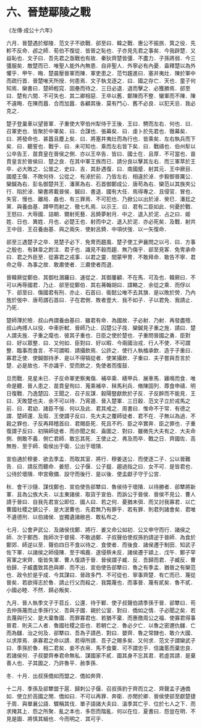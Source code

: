 # 六、晉楚鄢陵之戰

《左傳·成公十六年》

六月．晉楚遇於鄢陵．范文子不欲戰．郤至曰．韓之戰．惠公不振旅．箕之役．先軫不反命．邲之師．荀伯不復從．皆晉之恥也．子亦見先君之事矣．今我辟楚．又益恥也．文子曰．吾先君之亟戰也有故．秦狄齊楚皆彊．不盡力．子孫將弱．今三彊服矣．敵楚而已．唯聖人能外內無患．自非聖人．外寧必有內憂．盍釋楚以為外懼乎．甲午．晦．楚晨壓晉軍而陳．軍吏患之．范匄趨進曰．塞井夷灶．陳於軍中而疏行首．晉楚唯天所授．何患焉．文子執戈逐之．曰．國之存亡．天也．童子何知焉．欒書曰．楚師輕窕．固壘而待之．三日必退．退而擊之．必獲勝焉．郤至曰．楚有六間．不可失也．其二卿相惡．王卒以舊．鄭陳而不整．蠻軍而不陳．陳不違晦．在陳而囂．合而加囂．各顧其後．莫有鬥心．舊不必良．以犯天忌．我必克之．

楚子登巢車以望晉軍．子重使大宰伯州犁侍于王後．王曰．騁而左右．何也．曰．召軍吏也．皆聚於中軍矣．曰．合謀也．張幕矣．曰．虔卜於先君也．徹幕矣．曰．將發命也．甚囂且塵上矣．曰．將塞井夷灶而為行也．皆乘矣．左右執兵而下矣．曰．聽誓也．戰乎．曰．未可知也．乘而左右皆下矣．曰．戰禱也．伯州犁以公卒告王．苗賁皇在晉侯之側．亦以王卒告．皆曰．國士在．且厚．不可當也．苗賁皇言於晉侯曰．楚之良．在其中軍王族而已．請分良以擊其左右．而三軍萃於王卒．必大敗之．公筮之．史曰．吉．其卦遇復．曰．南國蹙．射其元．王中厥目．國蹙王傷．不敗何待．公從之．有淖於前．乃皆左右．相違於淖．步毅御晉厲公．欒鍼為右．彭名御楚共王．潘黨為右．石首御鄭成公．唐苟為右．欒范以其族夾公行．陷於淖．欒書將載晉侯．鍼曰．書退．國有大任．焉得專之．且侵官．冒也．失官．慢也．離局．姦也．有三罪焉．不可犯也．乃掀公以出於淖．癸巳．潘尪之黨．與養由基．蹲甲而射之．徹七札焉．以示王．曰．君有二臣如此．何憂於戰．王怒曰．大辱國．詰朝．爾射死藝．呂錡夢射月．中之．退入於泥．占之曰．姬姓．日也．異姓．月也．必楚王也．射而中之．退入於泥．亦必死矣．及戰．射共王中目．王召養由基．與之兩矢．使射呂錡．中項伏弢．以一矢復命．

郤至三遇楚子之卒．見楚子必下．免冑而趨風．楚子使工尹襄問之以弓．曰．方事之殷也．有韎韋之跗注．君子也．識見不穀而趨．無乃傷乎．郤至見客．免冑承命曰．君之外臣至．從寡君之戎事．以君之靈．間蒙甲冑．不敢拜命．敢告不寧．君命之辱．為事之故．敢肅使者．三肅使者而退．

晉韓厥從鄭伯．其御杜溷羅曰．速從之．其御屢顧．不在馬．可及也．韓厥曰．不可以再辱國君．乃止．郤至從鄭伯．其右茀翰胡曰．諜輅之．余從之乘．而俘以下．郤至曰．傷國君有刑．亦止．石首曰．衛懿公唯不去其旗．是以敗於熒．乃內旌於弢中．唐苟謂石首曰．子在君側．敗者壹大．我不如子．子以君免．我請止．乃死．

楚師薄於險．叔山冉謂養由基曰．雖君有命．為國故．子必射．乃射．再發盡殪．叔山冉搏人以役．中車折軾．晉師乃止．囚楚公子茷．欒鍼見子重之旌．請曰．楚人謂夫旌．子重之麾也．彼其子重也．日臣之使於楚也．子重問晉國之勇．臣對曰．好以眾整．曰．又何如．臣對曰．好以暇．今兩國治戎．行人不使．不可謂整．臨事而食言．不可謂暇．請攝飲焉．公許之．使行人執榼承飲．造于子重曰．寡君乏使．使鍼御持矛．是以不得犒從者．使某攝飲．子重曰．夫子嘗與吾言於楚．必是故也．不亦識乎．受而飲之．免使者而復鼓．

旦而戰．見星未已．子反命軍吏察夷傷．補卒乘．繕甲兵．展車馬．雞鳴而食．唯命是聽．晉人患之．苗賁皇徇曰．蒐乘補卒．秣馬利兵．脩陳固列．蓐食申禱．明日復戰．乃逸楚囚．王聞之．召子反謀．穀陽豎獻飲於子反．子反醉而不能見．王曰．天敗楚也夫．余不可以待．乃宵遁．晉入楚軍．三日穀．范文子立於戎馬之前．曰．君幼．諸臣不佞．何以及此．君其戒之．周書曰．惟命不于常．有德之謂．楚師還．及瑕．王使謂子反曰．先大夫之覆師徒者．君不在．子無以為過．不穀之罪也．子反再拜稽首曰．君賜臣死．死且不朽．臣之卒實奔．臣之罪也．子重復謂子反曰．初隕師徒者．而亦聞之矣．盍圖之．對曰．雖微先大夫有之．大夫命側．側敢不義．側亡君師．敢忘其死．王使止之．弗及而卒．戰之日．齊國佐．高無咎．至于師．衛侯出于衛．公出于壞隤．

宣伯通於穆姜．欲去季孟．而取其室．將行．穆姜送公．而使逐二子．公以晉難告．曰．請反而聽命．姜怒．公子偃．公子鉏．趨過指之曰．女不可．是皆君也．公待於壞隤．申宮儆備．設守而後行．是以後．使孟獻子守于公宮．

秋．會干沙隨．謀伐鄭也．宣伯使告郤犨曰．魯侯待于壞隤．以待勝者．郤犨將新軍．且為公族大夫．以主東諸侯．取貨于宣伯．而訴公于晉侯．晉侯不見公．曹人請于晉曰．自我先君宣公即位．國人曰．若之何．憂猶未弭．而又討我寡君．以亡曹國社稷之鎮公子．是大泯曹也．先君無乃有罪乎．若有罪．則君列諸會矣．君唯不遺德刑．以伯諸侯．豈獨遺諸敝邑．敢私布之．

七月．公會尹武公．及諸侯伐鄭．將行．姜又命公如初．公又申守而行．諸侯之師．次于鄭西．我師次于督揚．不敢過鄭．子叔聲伯使叔孫豹請逆于晉師．為食於鄭郊．師逆以至．聲伯四日不食以待之．食使者．而後食．諸侯遷于制田．知武子佐下軍．以諸侯之師侵陳．至于鳴鹿．遂侵蔡未反．諸侯遷于潁上．戊午．鄭子罕宵軍之宋齊．衛皆失軍．曹人復請于晉．晉侯謂子臧．反．吾歸而君．子臧反．曹伯歸．子臧盡致其邑與卿．而不出．宣伯使告郤犨曰．魯之有季孟．猶晉之有欒范也．政令於是乎成．今其謀曰．晉政多門．不可從也．寧事齊楚．有亡而已．蔑從晉矣．若欲得志於魯．請止行父而殺之．我斃蔑也．而事晉．蔑有貳矣．魯不貳．小國必睦．不然．歸必叛矣．

九月．晉人執季文子于苕丘．公還．待于鄆．使子叔聲伯請季孫于晉．郤犨曰．苟去仲孫蔑而止季孫行父．吾與子國．親於公室．對曰．僑如之情．子必聞之矣．若去蔑與行父．是大棄魯國．而罪寡君也．若猶不棄．而惠徼周公之福．使寡君得事晉君．則夫二人者．魯國社稷之臣也．若朝亡之．魯必夕亡．以魯之密邇仇讎．亡而為讎．治之何及．郤犨曰．吾為子請邑．對曰．嬰齊．魯之常隸也．敢介大國．以求厚焉．承寡君之命以請．若得所請．吾子之賜多矣．又何求．范文子謂欒武子曰．季孫於魯．相二君矣．妾不衣帛．馬不食粟．可不謂忠乎．信讒慝而棄忠良．若諸侯何．子叔嬰齊奉君命無私．謀國家不貳．圖其身不忘其君．若虛其請．是棄善人也．子其圖之．乃許魯平．赦季孫．

冬．十月．出叔孫僑如而盟之．僑如奔齊．

十二月．季孫及郤犨盟于扈．歸刺公子偃．召叔孫豹于齊而立之．齊聲孟子通僑如．使立於高國之閒．僑如曰．不可以再罪．奔衛．亦閒於卿．晉侯使郤至獻楚捷于周．與單襄公語．驟稱其伐．單子語諸大夫曰．溫季其亡乎．位於七人之下．而求掩其上．怨之所聚．亂之本也．多怨而階亂．何以在位．夏書曰．怨豈在明．不見是圖．將慎其細也．今而明之．其可乎．
